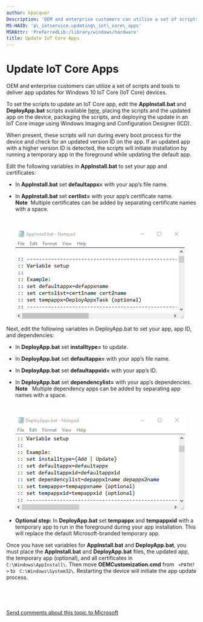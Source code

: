 ```yaml
---
author: kpacquer
Description: 'OEM and enterprise customers can utilize a set of scripts and tools to deliver app updates for Windows 10 IoT Core (IoT Core) devices.'
MS-HAID: 'p\_iotservice.updating\_iot\_core\_apps'
MSHAttr: 'PreferredLib:/library/windows/hardware'
title: Update IoT Core Apps
---
```


# Update IoT Core Apps


OEM and enterprise customers can utilize a set of scripts and tools to deliver app updates for Windows 10 IoT Core (IoT Core) devices.

To set the scripts to update an IoT Core app, edit the **AppInstall.bat** and **DeployApp.bat** scripts available [here](https://github.com/ms-iot/samples), placing the scripts and the updated app on the device, packaging the scripts, and deploying the update in an IoT Core image using Windows Imaging and Configuration Designer (ICD).

When present, these scripts will run during every boot process for the device and check for an updated version ID on the app. If an updated app with a higher version ID is detected, the scripts will initiate installation by running a temporary app in the foreground while updating the default app.

Edit the following variables in **AppInstall.bat** to set your app and certificates:

-   In **AppInstall.bat** set **defaultappx=** with your app’s file name.
-   In **AppInstall.bat** set **certlist=** with your app’s certificate name.
    **Note**  Multiple certificates can be added by separating certificate names with a space.

     

    ![appinstall.bat screenshot](images/appinstall.png)

Next, edit the following variables in DeployApp.bat to set your app, app ID, and dependencies:

-   In **DeployApp.bat** set **installtype=** to update.
-   In **DeployApp.bat** set **defaultappx=** with your app’s file name.
-   In **DeployApp.bat** set **defaultappxid=** with your app’s ID.
-   In **DeployApp.bat** set **dependencylist=** with your app’s dependencies.
    **Note**   Multiple dependency apps can be added by separating app names with a space.

     

    ![deployappx.bat screenshot](images/deployapp.png)
-   **Optional step:** In **DeployApp.bat** set **tempappx** and **tempappxid** with a temporary app to run in the foreground during your app installation. This will replace the default Microsoft-branded temporary app.

Once you have set variables for **AppInstall.bat** and **DeployApp.bat**, you must place the **AppInstall.bat** and **DeployApp.bat** files, the updated app, the temporary app (optional), and all certificates in ` C:\Windows\AppInstall\`. Then move **OEMCustomization.cmd** from ` <PATH?>` to ` C:\Windows\System32\`. Restarting the device will initiate the app update process.

 

 

[Send comments about this topic to Microsoft](mailto:wsddocfb@microsoft.com?subject=Documentation%20feedback%20%5Bp_iotservice\p_iotservice%5D:%20Update%20IoT%20Core%20Apps%20%20RELEASE:%20%284/11/2016%29&body=%0A%0APRIVACY%20STATEMENT%0A%0AWe%20use%20your%20feedback%20to%20improve%20the%20documentation.%20We%20don't%20use%20your%20email%20address%20for%20any%20other%20purpose,%20and%20we'll%20remove%20your%20email%20address%20from%20our%20system%20after%20the%20issue%20that%20you're%20reporting%20is%20fixed.%20While%20we're%20working%20to%20fix%20this%20issue,%20we%20might%20send%20you%20an%20email%20message%20to%20ask%20for%20more%20info.%20Later,%20we%20might%20also%20send%20you%20an%20email%20message%20to%20let%20you%20know%20that%20we've%20addressed%20your%20feedback.%0A%0AFor%20more%20info%20about%20Microsoft's%20privacy%20policy,%20see%20http://privacy.microsoft.com/default.aspx. "Send comments about this topic to Microsoft")



